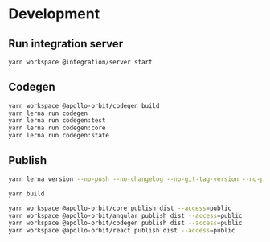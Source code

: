# Development

## Run integration server
```bash
yarn workspace @integration/server start
```

## Codegen

```bash
yarn workspace @apollo-orbit/codegen build
yarn lerna run codegen
yarn lerna run codegen:test
yarn lerna run codegen:core
yarn lerna run codegen:state
```

## Publish

```bash
yarn lerna version --no-push --no-changelog --no-git-tag-version --no-private

yarn build

yarn workspace @apollo-orbit/core publish dist --access=public
yarn workspace @apollo-orbit/angular publish dist --access=public
yarn workspace @apollo-orbit/codegen publish dist --access=public
yarn workspace @apollo-orbit/react publish dist --access=public
```
